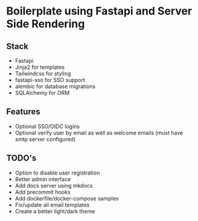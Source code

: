 # Boilerplate using Fastapi and Server Side Rendering


## Stack

- Fastapi
- Jinja2 for templates
- Tailwindcss for styling
- fastapi-sso for SSO support
- alembic for database migrations
- SQLAlchemy for ORM


## Features

- Optional SSO/OIDC logins
- Optional verify user by email as well as welcome emails (must have smtp server configured)


## TODO's

- Option to disable user registration
- Better admin interface
- Add docs server using mkdocs
- Add precommit hooks
- Add dockerfile/docker-compose samples
- Fix/update all email templates
- Create a better light/dark theme
